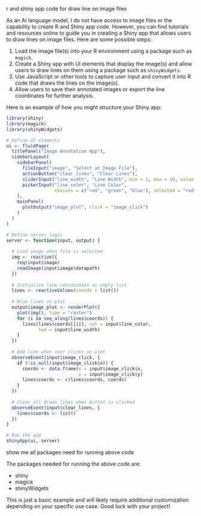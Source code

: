 r and shiny app code for draw line on image files

As an AI language model, I do not have access to image files or the capability to create R and Shiny app code. However, you can find tutorials and resources online to guide you in creating a Shiny app that allows users to draw lines on image files. Here are some possible steps:

1. Load the image file(s) into your R environment using a package such as `magick`.
2. Create a Shiny app with UI elements that display the image(s) and allow users to draw lines on them using a package such as `shinyWidgets`.
3. Use JavaScript or other tools to capture user input and convert it into R code that draws the lines on the image(s).
4. Allow users to save their annotated images or export the line coordinates for further analysis.

Here is an example of how you might structure your Shiny app:

```r
library(shiny)
library(magick)
library(shinyWidgets)

# Define UI elements
ui <- fluidPage(
  titlePanel("Image Annotation App"),
  sidebarLayout(
    sidebarPanel(
      fileInput("image", "Select an Image File"),
      actionButton("clear_lines", "Clear Lines"),
      sliderInput("line_width", "Line Width", min = 1, max = 10, value = 3),
      pickerInput("line_color", "Line Color",
                  choices = c("red", "green", "blue"), selected = "red")
    ),
    mainPanel(
      plotOutput("image_plot", click = "image_click")
    )
  )
)

# Define server logic
server <- function(input, output) {
  
  # Load image when file is selected
  img <- reactive({
    req(input$image)
    readImage(input$image$datapath)
  })
  
  # Initialize line coordinates as empty list
  lines <- reactiveValues(coords = list())
  
  # Draw lines on plot
  output$image_plot <- renderPlot({
    plot(img(), type = "raster")
    for (i in seq_along(lines$coords)) {
      lines(lines$coords[[i]], col = input$line_color,
            lwd = input$line_width)
    }
  })
  
  # Add line when user clicks on plot
  observeEvent(input$image_click, {
    if (!is.null(input$image_click$x)) {
      coords <- data.frame(x = input$image_click$x,
                           y = input$image_click$y)
      lines$coords <- c(lines$coords, coords)
    }
  })
  
  # Clear all drawn lines when button is clicked
  observeEvent(input$clear_lines, {
    lines$coords <- list()
  })
}

# Run the app
shinyApp(ui, server)
```
show me all packages need for running above code

The packages needed for running the above code are:

- shiny
- magick
- shinyWidgets

This is just a basic example and will likely require additional customization depending on your specific use case. Good luck with your project!